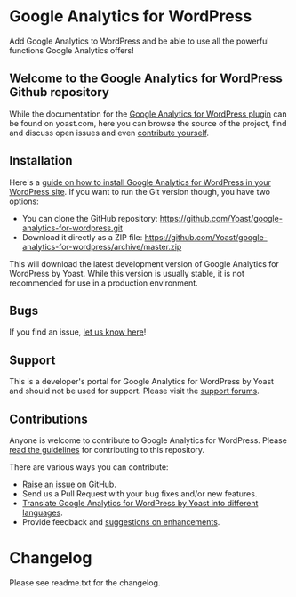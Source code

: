 Google Analytics for WordPress
==============================

Add Google Analytics to WordPress and be able to use all the powerful functions Google Analytics offers!


Welcome to the Google Analytics for WordPress Github repository
----------------------------------------------

While the documentation for the [Google Analytics for WordPress plugin](http://yoast.com/wordpress/google-analytics/) can be found on yoast.com, here
you can browse the source of the project, find and discuss open issues and even
[contribute yourself](https://github.com/Yoast/google-analytics-for-wordpress/blob/master/CONTRIBUTING.md).

Installation
------------

Here's a [guide on how to install Google Analytics for WordPress in your WordPress site](http://yoast.com/wordpress/google-analytics/installation/).
If you want to run the Git version though, you have two options:

* You can clone the GitHub repository: https://github.com/Yoast/google-analytics-for-wordpress.git
* Download it directly as a ZIP file: https://github.com/Yoast/google-analytics-for-wordpress/archive/master.zip

This will download the latest development version of Google Analytics for WordPress by Yoast. While this version is usually stable,
it is not recommended for use in a production environment.

Bugs
----
If you find an issue, [let us know here](https://github.com/Yoast/google-analytics-for-wordpress/issues/new)!

Support
-------
This is a developer's portal for Google Analytics for WordPress by Yoast and should not be used for support. Please visit the
[support forums](http://wordpress.org/support/plugin/google-analytics-for-wordpress).

Contributions
-------------
Anyone is welcome to contribute to Google Analytics for WordPress. Please
[read the guidelines](https://github.com/Yoast/google-analytics-for-wordpress/blob/master/CONTRIBUTING.md) for contributing to this
repository.

There are various ways you can contribute:

* [Raise an issue](https://github.com/Yoast/google-analytics-for-wordpress/issues) on GitHub.
* Send us a Pull Request with your bug fixes and/or new features.
* [Translate Google Analytics for WordPress by Yoast into different languages](http://translate.yoast.com/projects/google-analytics-for-wordpress).
* Provide feedback and [suggestions on enhancements](https://github.com/Yoast/google-analytics-for-wordpress/issues?direction=desc&labels=Enhancement&page=1&sort=created&state=open).

Changelog
=========

Please see readme.txt for the changelog.